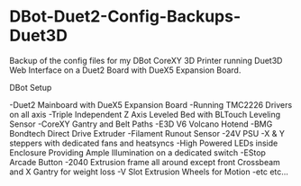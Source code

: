 # DBot-Duet2-Config-Backups-Duet3D
Backup of the config files for my DBot CoreXY 3D Printer running Duet3D Web Interface on a Duet2 Board with DueX5 Expansion Board.

DBot Setup

-Duet2 Mainboard with DueX5 Expansion Board
-Running TMC2226 Drivers on all axis
-Triple Independent Z Axis Leveled Bed 
with BLTouch Leveling Sensor
-CoreXY Gantry and Belt Paths
-E3D V6 Volcano Hotend
-BMG Bondtech Direct Drive Extruder
-Filament Runout Sensor
-24V PSU
-X & Y steppers with dedicated fans and heatsyncs
-High Powered LEDs inside Enclosure Providing Ample Illumination on a dedicated switch
-EStop Arcade Button
-2040 Extrusion frame all around except front Crossbeam and X Gantry for weight loss
-V Slot Extrusion Wheels for Motion
-etc etc...

